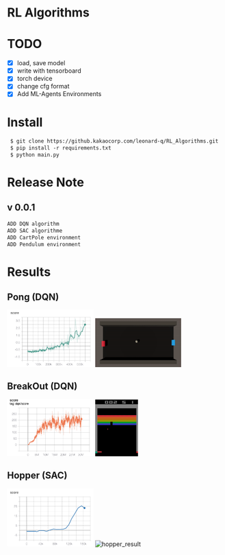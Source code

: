 # RL Algorithms

# TODO
 - [x] load, save model
 - [x] write with tensorboard
 - [x] torch device 
 - [x] change cfg format
 - [x] Add ML-Agents Environments 

# Install

```
 $ git clone https://github.kakaocorp.com/leonard-q/RL_Algorithms.git  
 $ pip install -r requirements.txt  
 $ python main.py 
```

# Release Note
## v 0.0.1
    ADD DQN algorithm
    ADD SAC algorithme
    ADD CartPole environment
    ADD Pendulum environment

# Results

## Pong (DQN)

<img src="./img/pong_mlagent_score.png" alt="pong_mlagent_score" width=40%/>  <img src="./img/pong_result.gif" alt="pong_result" width=40%/>

## BreakOut (DQN)

<img src="./img/breakout_score.png" alt="breakout_score" width=40%/>  <img src="./img/breakout_result.gif" alt="breakout_result" width=20%/>

## Hopper (SAC)

<img src="./img/hopper_mlagent_score.png" alt="hopper_mlagent_score" width=40%/>  <img src="./img/hopper_result.gif" alt="hopper_result" width=40%/>